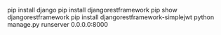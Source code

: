 pip install django
pip install djangorestframework
pip show djangorestframework
pip install djangorestframework-simplejwt
python manage.py runserver 0.0.0.0:8000
